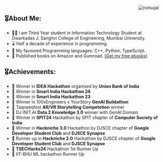 <img src="https://komarev.com/ghpvc/?username=sujalchoudhari&label=Profile%20views&color=0e75b6&style=for-the-badge" alt="notsujal" align="right" />

##  🎖️About Me:
- 👨‍💻 I am Third Year student in Information Technology Student at Dwarkadas J. Sanghvi College of Engineering, Mumbai University.
- ⌛ Half a decade of experience in programming.
- 🛌 My favoured Programming languages: C++, Python, TypeScript.
- 📖 Published books on Amazon and Gumroad. [(Get my free ebooks)](https://sujalvc.gumroad.com)

##  🎖️Achievements:
- 🥇 Winner in **IDEA Hackathon** organised by **Union Bank of India**
- 🥇 Winner in **Smart India Hackathon 24**
- 🥇 Winner in **Smart India Hackathon 23**
- 🥇 Winner in 100xEngineers x YourStory **GenAI Buildathon**
- 🥇 Taqneeqfest **AR/VR Storytelling Competetion** winner
- 🥇 DJ INIT.AI **Data 2 Knowledge 3.0** winner with GenAI Domain
- 🥇 Winner in **SPIT24** Hackathon by SPIT chapter of **Computer Society of India**
- 🥇 Winner in **Hackniche 3.0** Hackathon by DJSCE chapter of **Google Developer Student Club** and **DJSCE Synapse**
- 🥈 Runner up in **Hackniche 2.0** Hackathon by DJSCE chapter of **Google Developer Student Club** and **DJSCE Synapse**
- 🥈 **TSECHacks24** Hackathon 1st Runner Up
- 🥉 IIT-BHU ML hackathon Runner Up
